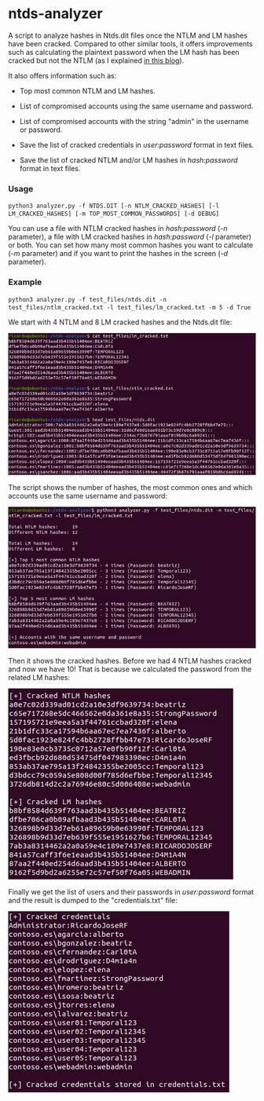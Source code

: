 # ntds-analyzer

A script to analyze hashes in Ntds.dit files once the NTLM and LM hashes have been cracked. Compared to other similar tools, it offers improvements such as calculating the plaintext password when the LM hash has been cracked but not the NTLM (as I explained [in this blog](https://github.com/ricardojoserf/LM_original_password_cracker)). 

It also offers information such as:

- Top most common NTLM and LM hashes.

- List of compromised accounts using the same username and password.

- List of compromised accounts with the string "admin" in the username or password.

- Save the list of cracked credentials in *user:password* format in text files.

- Save the list of cracked NTLM and/or LM hashes in *hash:password* format in text files.


### Usage

```
python3 analyzer.py -f NTDS.DIT [-n NTLM_CRACKED_HASHES] [-l LM_CRACKED_HASHES] [-m TOP_MOST_COMMON_PASSWORDS] [-d DEBUG]
```

You can use a file with NTLM cracked hashes in *hash:password* (*-n* parameter), a file with LM cracked hashes in *hash:password* (*-l* parameter) or both. You can set how many most common hashes you want to calculate (*-m* parameter) and if you want to print the hashes in the screen (*-d* parameter).

### Example

```
python3 analyzer.py -f test_files/ntds.dit -n test_files/ntlm_cracked.txt -l test_files/lm_cracked.txt -m 5 -d True
```

We start with 4 NTLM and 8 LM cracked hashes and the Ntds.dit file:

![Image0](images/image0.png)

The script shows the number of hashes, the most common ones and which accounts use the same username and password:

![Image1](images/image1.png)

Then it shows the cracked hashes. Before we had 4 NTLM hashes cracked and now we have 10! That is because we calculated the password from the related LM hashes:

![Image2](images/image2.png)

Finally we get the list of users and their passwords in *user:password* format and the result is dumped to the "credentials.txt" file:

![Image3](images/image3.png)
